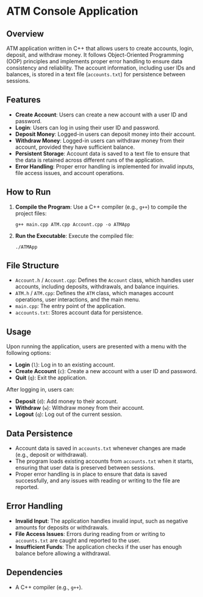 # ATM Console Application

## Overview

ATM application written in C++ that allows users to create accounts, login, deposit, and withdraw money. It follows Object-Oriented Programming (OOP) principles and implements proper error handling to ensure data consistency and reliability. The account information, including user IDs and balances, is stored in a text file (`accounts.txt`) for persistence between sessions.

## Features

- **Create Account**: Users can create a new account with a user ID and password.
- **Login**: Users can log in using their user ID and password.
- **Deposit Money**: Logged-in users can deposit money into their account.
- **Withdraw Money**: Logged-in users can withdraw money from their account, provided they have sufficient balance.
- **Persistent Storage**: Account data is saved to a text file to ensure that the data is retained across different runs of the application.
- **Error Handling**: Proper error handling is implemented for invalid inputs, file access issues, and account operations.

## How to Run

1. **Compile the Program**: Use a C++ compiler (e.g., `g++`) to compile the project files:
   ```
   g++ main.cpp ATM.cpp Account.cpp -o ATMApp
   ```

2. **Run the Executable**: Execute the compiled file:
   ```
   ./ATMApp
   ```

## File Structure

- `Account.h` / `Account.cpp`: Defines the `Account` class, which handles user accounts, including deposits, withdrawals, and balance inquiries.
- `ATM.h` / `ATM.cpp`: Defines the `ATM` class, which manages account operations, user interactions, and the main menu.
- `main.cpp`: The entry point of the application.
- `accounts.txt`: Stores account data for persistence.

## Usage

Upon running the application, users are presented with a menu with the following options:
- **Login** (`l`): Log in to an existing account.
- **Create Account** (`c`): Create a new account with a user ID and password.
- **Quit** (`q`): Exit the application.

After logging in, users can:
- **Deposit** (`d`): Add money to their account.
- **Withdraw** (`w`): Withdraw money from their account.
- **Logout** (`q`): Log out of the current session.

## Data Persistence

- Account data is saved in `accounts.txt` whenever changes are made (e.g., deposit or withdrawal).
- The program loads existing accounts from `accounts.txt` when it starts, ensuring that user data is preserved between sessions.
- Proper error handling is in place to ensure that data is saved successfully, and any issues with reading or writing to the file are reported.

## Error Handling

- **Invalid Input**: The application handles invalid input, such as negative amounts for deposits or withdrawals.
- **File Access Issues**: Errors during reading from or writing to `accounts.txt` are caught and reported to the user.
- **Insufficient Funds**: The application checks if the user has enough balance before allowing a withdrawal.

## Dependencies

- A C++ compiler (e.g., `g++`).
